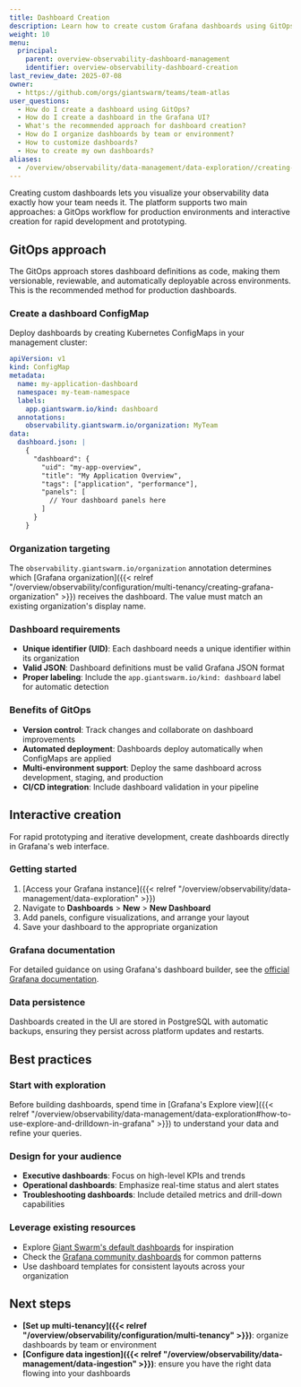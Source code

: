 ```yaml
---
title: Dashboard Creation
description: Learn how to create custom Grafana dashboards using GitOps workflows or the interactive UI in the Giant Swarm platform.
weight: 10
menu:
  principal:
    parent: overview-observability-dashboard-management
    identifier: overview-observability-dashboard-creation
last_review_date: 2025-07-08
owner:
  - https://github.com/orgs/giantswarm/teams/team-atlas
user_questions:
  - How do I create a dashboard using GitOps?
  - How do I create a dashboard in the Grafana UI?
  - What's the recommended approach for dashboard creation?
  - How do I organize dashboards by team or environment?
  - How to customize dashboards?
  - How to create my own dashboards?
aliases:
  - /overview/observability/data-management/data-exploration//creating-custom-dashboards/
---
```


Creating custom dashboards lets you visualize your observability data exactly how your team needs it. The platform supports two main approaches: a GitOps workflow for production environments and interactive creation for rapid development and prototyping.

## GitOps approach

The GitOps approach stores dashboard definitions as code, making them versionable, reviewable, and automatically deployable across environments. This is the recommended method for production dashboards.

### Create a dashboard ConfigMap

Deploy dashboards by creating Kubernetes ConfigMaps in your management cluster:

```yaml
apiVersion: v1
kind: ConfigMap
metadata:
  name: my-application-dashboard
  namespace: my-team-namespace
  labels:
    app.giantswarm.io/kind: dashboard
  annotations:
    observability.giantswarm.io/organization: MyTeam
data:
  dashboard.json: |
    {
      "dashboard": {
        "uid": "my-app-overview",
        "title": "My Application Overview",
        "tags": ["application", "performance"],
        "panels": [
          // Your dashboard panels here
        ]
      }
    }
```

### Organization targeting

The `observability.giantswarm.io/organization` annotation determines which [Grafana organization]({{< relref "/overview/observability/configuration/multi-tenancy/creating-grafana-organization" >}}) receives the dashboard. The value must match an existing organization's display name.

### Dashboard requirements

- **Unique identifier (UID)**: Each dashboard needs a unique identifier within its organization
- **Valid JSON**: Dashboard definitions must be valid Grafana JSON format
- **Proper labeling**: Include the `app.giantswarm.io/kind: dashboard` label for automatic detection

### Benefits of GitOps

- **Version control**: Track changes and collaborate on dashboard improvements
- **Automated deployment**: Dashboards deploy automatically when ConfigMaps are applied
- **Multi-environment support**: Deploy the same dashboard across development, staging, and production
- **CI/CD integration**: Include dashboard validation in your pipeline

## Interactive creation

For rapid prototyping and iterative development, create dashboards directly in Grafana's web interface.

### Getting started

1. [Access your Grafana instance]({{< relref "/overview/observability/data-management/data-exploration" >}})
2. Navigate to **Dashboards** > **New** > **New Dashboard**
3. Add panels, configure visualizations, and arrange your layout
4. Save your dashboard to the appropriate organization

### Grafana documentation

For detailed guidance on using Grafana's dashboard builder, see the [official Grafana documentation](https://grafana.com/docs/grafana/latest/dashboards/build-dashboards/create-dashboard/).

### Data persistence

Dashboards created in the UI are stored in PostgreSQL with automatic backups, ensuring they persist across platform updates and restarts.

## Best practices

### Start with exploration

Before building dashboards, spend time in [Grafana's Explore view]({{< relref "/overview/observability/data-management/data-exploration#how-to-use-explore-and-drilldown-in-grafana" >}}) to understand your data and refine your queries.

### Design for your audience

- **Executive dashboards**: Focus on high-level KPIs and trends
- **Operational dashboards**: Emphasize real-time status and alert states  
- **Troubleshooting dashboards**: Include detailed metrics and drill-down capabilities

### Leverage existing resources

- Explore [Giant Swarm's default dashboards](https://github.com/giantswarm/dashboards) for inspiration
- Check the [Grafana community dashboards](https://grafana.com/grafana/dashboards/) for common patterns
- Use dashboard templates for consistent layouts across your organization

## Next steps

- **[Set up multi-tenancy]({{< relref "/overview/observability/configuration/multi-tenancy" >}})**: organize dashboards by team or environment
- **[Configure data ingestion]({{< relref "/overview/observability/data-management/data-ingestion" >}})**: ensure you have the right data flowing into your dashboards
